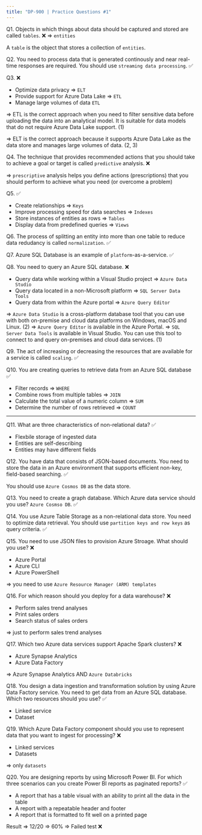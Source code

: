 ```yaml
---
title: "DP-900 | Practice Questions #1"
---
```

Q1. Objects in which things about data should be captured and stored are called `tables`. ❌ => `entities`

A `table` is the object that stores a collection of `entities`.

Q2. You need to process data that is generated continously and near real-time responses are required. You should use `streaming data processing`. ✅

Q3. ❌
- Optimize data privacy => `ELT` 
- Provide support for Azure Data Lake => `ETL`
- Manage large volumes of data `ETL`

=> ETL is the correct approach when you need to filter sensitive data before uploading the data into an analytical model. It is suitable for data models that do not require Azure Data Lake support. (1)

=> ELT is the correct approach because it supports Azure Data Lake as the data store and manages large volumes of data. (2, 3)

Q4. The technique that provides recommended actions that you should take to achieve a goal or target is called `predictive` analysis. ❌

=> `prescriptive` analysis helps you define actions (prescriptions) that you should perform to achieve what you need (or overcome a problem)

Q5. ✅
- Create relationships => `Keys`
- Improve processing speed for data searches => `Indexes`
- Store instances of entities as rows => `Tables`
- Display data from predefined queries => `Views`

Q6. The process of splitting an entity into more than one table to reduce data redudancy is called `normalization`. ✅

Q7. Azure SQL Database is an example of `platform`-as-a-service. ✅

Q8. You need to query an Azure SQL database. ❌
- Query data while working within a Visual Studio project => `Azure Data Studio`
- Query data located in a non-Microsoft platform => `SQL Server Data Tools`
- Query data from within the Azure portal => `Azure Query Editor`

=> `Azure Data Studio` is a cross-platform database tool that you can use with both on-premise and cloud data platforms on Windows, macOS and Linux. (2)
=> `Azure Query Editor` is available in the Azure Portal.
=> `SQL Server Data Tools` is available in Visual Studio. You can use this tool to connect to and query on-premises and cloud data services. (1)

Q9. The act of increasing or decreasing the resources that are available for a service is called `scaling`. ✅

Q10. You are creating queries to retrieve data from an Azure SQL database ✅
- Filter records => `WHERE`
- Combine rows from multiple tables => `JOIN`
- Calculate the total value of a numeric column => `SUM`
- Determine the number of rows retrieved => `COUNT`

---

Q11. What are three characteristics of non-relational data? ✅
- Flexbile storage of ingested data
- Entities are self-describing
- Entities may have different fields

Q12. You have data that consists of JSON-based documents. You need to store the data in an Azure environment that supports efficient non-key, field-based searching. ✅

You should use `Azure Cosmos DB` as the data store.

Q13. You need to create a graph database. Which Azure data service should you use? `Azure Cosmso DB`. ✅

Q14. You use Azure Table Storage as a non-relational data store. You need to optimize data retrieval. You should use `partition keys and row keys` as query criteria. ✅

Q15. You need to use JSON files to provision Azure Stroage. What should you use? ❌
- Azure Portal
- Azure CLI
- Azure PowerShell

=> you need to use `Azure Resource Manager (ARM) templates`

Q16. For which reason should you deploy for a data warehouse? ❌
- Perform sales trend analyses
- Print sales orders
- Search status of sales orders

=> just to perform sales trend analyses

Q17. Which two Azure data services support Apache Spark clusters? ❌
- Azure Synapse Analytics
- Azure Data Factory

=> Azure Synapse Analytics AND `Azure Databricks`

Q18. You design a data ingestion and transformation solution by using Azure Data Factory service. You need to get data from an Azure SQL database. Which two resources should you use? ✅
- Linked service
- Dataset

Q19. Which Azure Data Factory component should you use to represent data that you want to ingest for processing? ❌
- Linked services
- Datasets

=> only `datasets`

Q20. You are designing reports by using Microsoft Power BI. For which three scenarios can you create Power BI reports as paginated reports? ✅
- A report that has a table visual with an ability to print all the data in the table
- A report with a repeatable header and footer
- A report that is formatted to fit well on a printed page

Result => 12/20 => 60% => Failed test ❌